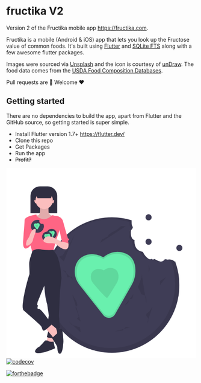 # fructika V2

Version 2 of the Fructika mobile app https://fructika.com.

Fructika is a mobile (Android & iOS) app that lets you look up the Fructose value of common foods. It's built using [Flutter](https://flutter.dev/) and [SQLite FTS](https://www.sqlite.org/) along with a few awesome flutter packages.

Images were sourced via [Unsplash](https://unsplash.com/) and the icon is courtesy of [unDraw](https://undraw.co/). The food data comes from the [USDA Food Composition Databases](https://ndb.nal.usda.gov/ndb/).

Pull requests are 🦸‍ Welcome ❤

## Getting started
There are no dependencies to build the app, apart from Flutter and the GitHub source, so getting started is super simple. 
* Install Flutter version 1.7+ https://flutter.dev/
* Clone this repo
* Get Packages
* Run the app
* ~~Profit?~~

<img align='left' src='images/icon_android.png' />

[![codecov](https://codecov.io/gh/adam7/fructikav2/branch/master/graph/badge.svg)](https://codecov.io/gh/adam7/fructikav2)

[![forthebadge](https://forthebadge.com/images/badges/built-with-love.svg)](https://forthebadge.com) 

